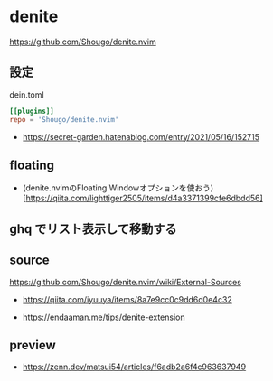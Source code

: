 # denite

<https://github.com/Shougo/denite.nvim>

## 設定
dein.toml

```toml
[[plugins]]
repo = 'Shougo/denite.nvim'
```

* https://secret-garden.hatenablog.com/entry/2021/05/16/152715

## floating

* (denite.nvimのFloating Windowオプションを使おう)[https://qiita.com/lighttiger2505/items/d4a3371399cfe6dbdd56]

## ghq でリスト表示して移動する


## source

<https://github.com/Shougo/denite.nvim/wiki/External-Sources>
* https://qiita.com/iyuuya/items/8a7e9cc0c9dd6d0e4c32

* <https://endaaman.me/tips/denite-extension>

## preview

* https://zenn.dev/matsui54/articles/f6adb2a6f4c963637949

